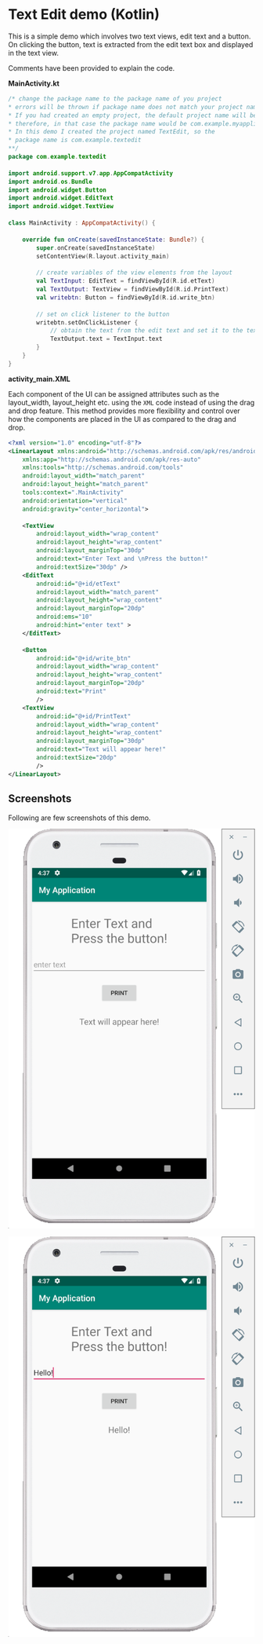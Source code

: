 # Text Edit demo (Kotlin)

This is a simple demo which involves two text views, edit text and a button. On clicking the button, text is extracted from the edit text box and displayed in the text view.

Comments have been provided to explain the code.

**MainActivity.kt**

```kotlin
/* change the package name to the package name of you project
* errors will be thrown if package name does not match your project name
* If you had created an empty project, the default project name will be 'My Application'
* therefore, in that case the package name would be com.example.myapplication
* In this demo I created the project named TextEdit, so the
* package name is com.example.textedit
**/
package com.example.textedit

import android.support.v7.app.AppCompatActivity
import android.os.Bundle
import android.widget.Button
import android.widget.EditText
import android.widget.TextView

class MainActivity : AppCompatActivity() {

    override fun onCreate(savedInstanceState: Bundle?) {
        super.onCreate(savedInstanceState)
        setContentView(R.layout.activity_main)

        // create variables of the view elements from the layout
        val TextInput: EditText = findViewById(R.id.etText)
        val TextOutput: TextView = findViewById(R.id.PrintText)
        val writebtn: Button = findViewById(R.id.write_btn)

        // set on click listener to the button
        writebtn.setOnClickListener {
            // obtain the text from the edit text and set it to the text view
            TextOutput.text = TextInput.text
        }
    }
}
```

**activity_main.XML**

Each component of the UI can be assigned attributes such as the layout_width, layout_height etc. using the `XML` code instead of using the drag and drop feature. This method provides more flexibility and control over how the components are placed in the UI as compared to the drag and drop.

```XML
<?xml version="1.0" encoding="utf-8"?>
<LinearLayout xmlns:android="http://schemas.android.com/apk/res/android"
    xmlns:app="http://schemas.android.com/apk/res-auto"
    xmlns:tools="http://schemas.android.com/tools"
    android:layout_width="match_parent"
    android:layout_height="match_parent"
    tools:context=".MainActivity"
    android:orientation="vertical"
    android:gravity="center_horizontal">

    <TextView
        android:layout_width="wrap_content"
        android:layout_height="wrap_content"
        android:layout_marginTop="30dp"
        android:text="Enter Text and \nPress the button!"
        android:textSize="30dp" />
    <EditText
        android:id="@+id/etText"
        android:layout_width="match_parent"
        android:layout_height="wrap_content"
        android:layout_marginTop="20dp"
        android:ems="10"
        android:hint="enter text" >
    </EditText>

    <Button
        android:id="@+id/write_btn"
        android:layout_width="wrap_content"
        android:layout_height="wrap_content"
        android:layout_marginTop="20dp"
        android:text="Print"
        />
    <TextView
        android:id="@+id/PrintText"
        android:layout_width="wrap_content"
        android:layout_height="wrap_content"
        android:layout_marginTop="30dp"
        android:text="Text will appear here!"
        android:textSize="20dp"
        />
</LinearLayout>
```

## Screenshots

Following are few screenshots of this demo.

![1](../../../images/screenshots/Text_Edit_Demo1.png)

![2](../../../images/screenshots/Text_Edit_Demo2.png)
